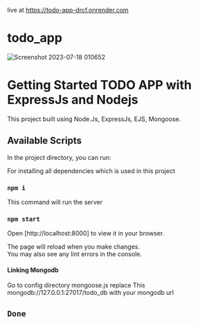 live at https://todo-app-drcf.onrender.com
# todo_app

![Screenshot 2023-07-18 010652](https://github.com/darabperwaiz/todo_app/assets/96805782/0ed37975-4470-4431-8215-8c86f9241992)


# Getting Started TODO APP with ExpressJs and Nodejs

This project built using Node.Js, ExpressJs, EJS, Mongoose.

## Available Scripts

In the project directory, you can run:

For installing all dependencies which is used in this project
### `npm i` 

This command will run the server
### `npm start`

Open [http://localhost:8000] to view it in your browser.

The page will reload when you make changes.\
You may also see any lint errors in the console.

#### Linking Mongodb
Go to config directory mongoose.js replace This mongodb://127.0.0.1:27017/todo_db with your mongodb url

## `Done`
